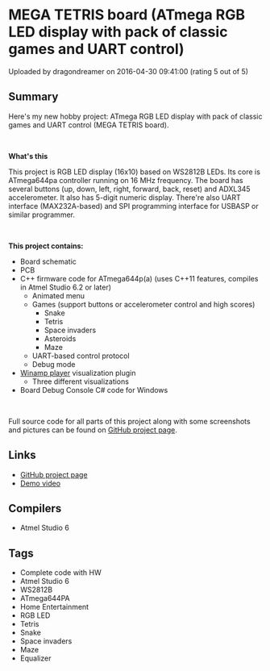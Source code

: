# MEGA TETRIS board (ATmega RGB LED display with pack of classic games and UART control)

Uploaded by dragondreamer on 2016-04-30 09:41:00 (rating 5 out of 5)

## Summary

Here's my new hobby project: ATmega RGB LED display with pack of classic games and UART control (MEGA TETRIS board).


 


**What's this**


This project is RGB LED display (16x10) based on WS2812B LEDs. Its core is ATmega644pa controller running on 16 MHz frequency. The board has several buttons (up, down, left, right, forward, back, reset) and ADXL345 accelerometer. It also has 5-digit numeric display. There're also UART interface (MAX232A-based) and SPI programming interface for USBASP or similar programmer.


 


**This project contains:**


* Board schematic
* PCB
* C++ firmware code for ATmega644p(a) (uses C++11 features, compiles in Atmel Studio 6.2 or later)
	+ Animated menu
	+ Games (support buttons or accelerometer control and high scores)
		- Snake
		- Tetris
		- Space invaders
		- Asteroids
		- Maze
	+ UART-based control protocol
	+ Debug mode
* [Winamp player](http://www.winamp.com/) visualization plugin
	+ Three different visualizations
* Board Debug Console C# code for Windows

 


Full source code for all parts of this project along with some screenshots and pictures can be found on [GitHub project page](https://github.com/dragon-dreamer/RgbTetris).

## Links

- [GitHub project page](https://github.com/dragon-dreamer/RgbTetris)
- [Demo video](https://www.youtube.com/watch?v=IZfsuTzZs8U)

## Compilers

- Atmel Studio 6

## Tags

- Complete code with HW
- Atmel Studio 6
- WS2812B
- ATmega644PA
- Home Entertainment
- RGB LED
- Tetris
- Snake
- Space invaders
- Maze
- Equalizer
